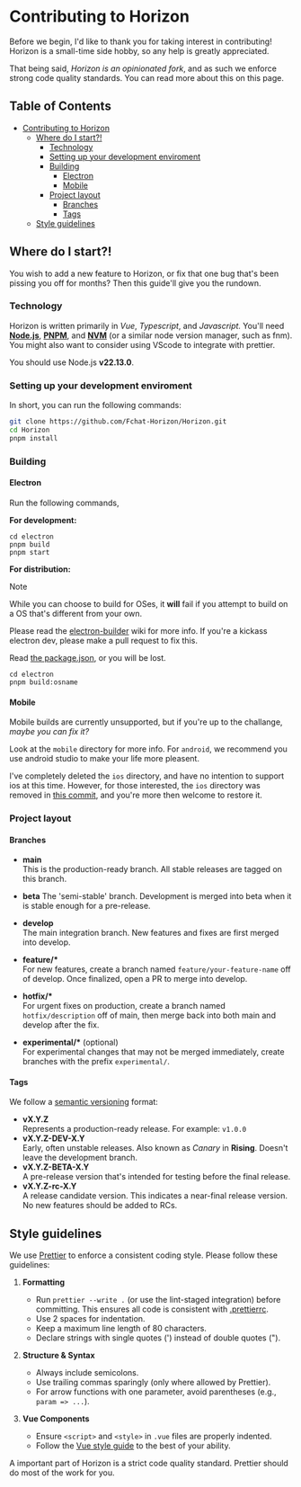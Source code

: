 # Contributing to Horizon

Before we begin, I'd like to thank you for taking interest in contributing! Horizon is a small-time side hobby, so any help is greatly appreciated.

That being said, _Horizon is an opinionated fork_, and as such we enforce strong code quality standards. You can read more about this on this page.

## Table of Contents <!-- omit in toc -->

- [Contributing to Horizon](#contributing-to-horizon)
  - [Where do I start?!](#where-do-i-start)
    - [Technology](#technology)
    - [Setting up your development enviroment](#setting-up-your-development-enviroment)
    - [Building](#building)
      - [Electron](#electron)
      - [Mobile](#mobile)
    - [Project layout](#project-layout)
      - [Branches](#branches)
      - [Tags](#tags)
  - [Style guidelines](#style-guidelines)

## Where do I start?!

You wish to add a new feature to Horizon, or fix that one bug that's been pissing you off for months? Then this guide'll give you the rundown.

### Technology

Horizon is written primarily in _Vue_, _Typescript_, and _Javascript._ You'll need **[Node.js](https://nodejs.org/en/download)**, **[PNPM](https://pnpm.io/installation)**, and **[NVM](https://github.com/nvm-sh/nvm)** (or a similar node version manager, such as fnm). You might also want to consider using VScode to integrate with prettier.

You should use Node.js **v22.13.0**.

### Setting up your development enviroment

In short, you can run the following commands:

```sh
git clone https://github.com/Fchat-Horizon/Horizon.git
cd Horizon
pnpm install
```

### Building

#### Electron

Run the following commands,

**For development:**

```
cd electron
pnpm build
pnpm start
```

**For distribution:**

> [!NOTE]
> While you can choose to build for OSes, it **will** fail if you attempt to build on a OS that's different from your own.
>
> Please read the [electron-builder](https://www.electron.build/multi-platform-build.html) wiki for more info. If you're a kickass electron dev, please make a pull request to fix this.

Read [the package.json](/electron/package.json), or you will be lost.

```
cd electron
pnpm build:osname
```

#### Mobile

Mobile builds are currently unsupported, but if you're up to the challange, _maybe you can fix it?_

Look at the `mobile` directory for more info. For `android`, we recommend you use android studio to make your life more pleasent.

I've completely deleted the `ios` directory, and have no intention to support ios at this time. However, for those interested, the `ios` directory was removed in [this commit](https://github.com/Fchat-Horizon/Horizon/commit/41261d1ba7043eb7dfd5a1a6331dc604ff338814), and you're more then welcome to restore it.

### Project layout

#### Branches

- **main**  
  This is the production-ready branch. All stable releases are tagged on this branch.

- **beta**
  The 'semi-stable' branch. Development is merged into beta when it is stable enough for a pre-release.

- **develop**  
  The main integration branch. New features and fixes are first merged into develop.

- **feature/\***  
  For new features, create a branch named `feature/your-feature-name` off of develop. Once finalized, open a PR to merge into develop.

- **hotfix/\***  
  For urgent fixes on production, create a branch named `hotfix/description` off of main, then merge back into both main and develop after the fix.

- **experimental/\*** (optional)  
  For experimental changes that may not be merged immediately, create branches with the prefix `experimental/`.

#### Tags

We follow a [semantic versioning](https://semver.org) format:

- **vX.Y.Z**  
  Represents a production-ready release. For example: `v1.0.0`
- **vX.Y.Z-DEV-X.Y**  
  Early, often unstable releases. Also known as _Canary_ in **Rising**. Doesn't leave the development branch.
- **vX.Y.Z-BETA-X.Y**  
  A pre-release version that's intended for testing before the final release.
- **vX.Y.Z-rc-X.Y**  
  A release candidate version. This indicates a near-final release version. No new features should be added to RCs.

## Style guidelines

We use [Prettier](https://prettier.io/) to enforce a consistent coding style. Please follow these guidelines:

1. **Formatting**

   - Run `prettier --write .` (or use the lint-staged integration) before committing. This ensures all code is consistent with [.prettierrc](./.prettierrc).
   - Use 2 spaces for indentation.
   - Keep a maximum line length of 80 characters.
   - Declare strings with single quotes (') instead of double quotes (").

2. **Structure & Syntax**

   - Always include semicolons.
   - Use trailing commas sparingly (only where allowed by Prettier).
   - For arrow functions with one parameter, avoid parentheses (e.g., `param => ...`).

3. **Vue Components**
   - Ensure `<script>` and `<style>` in `.vue` files are properly indented.
   - Follow the [Vue style guide](https://v2.vuejs.org/v2/style-guide) to the best of your ability.

A important part of Horizon is a strict code quality standard. Prettier should do most of the work for you.

